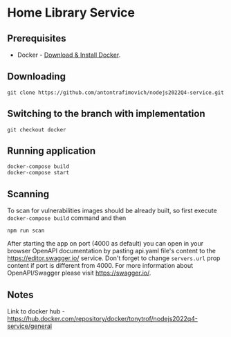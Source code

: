 # Home Library Service

## Prerequisites

- Docker - [Download & Install Docker](https://docs.docker.com/get-docker/).

## Downloading

```
git clone https://github.com/antontrafimovich/nodejs2022Q4-service.git
```

## Switching to the branch with implementation

```
git checkout docker
```

## Running application

```
docker-compose build
docker-compose start
```

## Scanning
To scan for vulnerabilities images should be already built, so first execute `docker-compose build` command and then
```
npm run scan
```

After starting the app on port (4000 as default) you can open
in your browser OpenAPI documentation by pasting api.yaml file's content to the
https://editor.swagger.io/ service. Don't forget to change `servers.url` prop content
if port is different from 4000.
For more information about OpenAPI/Swagger please visit https://swagger.io/.

## Notes
Link to docker hub - https://hub.docker.com/repository/docker/tonytrof/nodejs2022q4-service/general